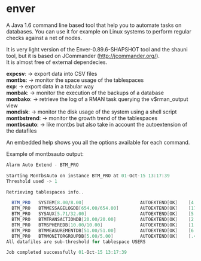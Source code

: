 # enver

A Java 1.6 command line based tool that help you to automate tasks on databases. You can use it for example on Linux systems to perform regular checks against a net of nodes.  

It is very light version of the Enver-0.89.6-SHAPSHOT tool and the shauni tool, but it is based on JCommander (http://jcommander.org/).  
It is almost free of external dependecies.  

**expcsv**: -> export data into CSV files  
**montbs**: -> monitor the space usage of the tablespaces  
**exp**: -> export data in a tabular way  
**monbak**: -> monitor the execution of the backups of a database  
**monbako**: -> retrieve the log of a RMAN task querying the v$rman_output view  
**mondisk**: -> monitor the disk usage of the system using a shell script  
**montbstrend**: -> monitor the growth trend of the tablespaces  
**montbsauto**: -> like montbs but also take in account the autoextension of the datafiles  

An embedded help shows you all the options available for each command.  

Example of montbsauto output:  

```java
Alarm Auto Extend - BTM_PRO

Starting MonTbsAuto on instance BTM_PRO at 01-Oct-15 13:17:39
Threshold used -> 1

Retrieving tablespaces info..

  BTM_PRO   SYSTEM[8.00/8.00]                     AUTOEXTEND[OK]    [4.52/3.48]                  57.00%/57.00%
  BTM_PRO   BTMMESSAGELOGDB[654.00/654.00]        AUTOEXTEND[OK]    [177.96/476.03]              27.00%/27.00%
  BTM_PRO   SYSAUX[5.71/32.00]                    AUTOEXTEND[OK]    [5.44/.28]                   95.00%/17.00%
  BTM_PRO   BTMTRANSACTIONDB[20.00/20.00]         AUTOEXTEND[OK]    [2.88/17.12]                 14.00%/14.00%
  BTM_PRO   BTMSPHEREDB[10.00/10.00]              AUTOEXTEND[OK]    [1.26/8.74]                  13.00%/13.00%
  BTM_PRO   BTMMEASUREMENTDB[51.00/51.00]         AUTOEXTEND[OK]    [6.36/44.64]                 12.00%/12.00%
  BTM_PRO   BTMMONITORGROUPDB[5.00/5.00]          AUTOEXTEND[OK]    [.40/4.60]                    8.00%/8.00%
All datafiles are sub-threshold for tablespace USERS

Job completed successfully 01-Oct-15 13:17:39
```

